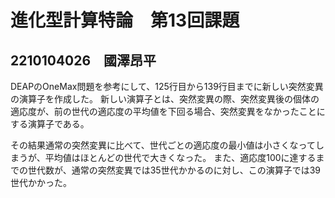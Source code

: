 # 進化型計算特論　第13回課題
## 2210104026　國澤昂平

DEAPのOneMax問題を参考にして、125行目から139行目までに新しい突然変異の演算子を作成した。
新しい演算子とは、突然変異の際、突然変異後の個体の適応度が、前の世代の適応度の平均値を下回る場合、突然変異をなかったことにする演算子である。

その結果通常の突然変異に比べて、世代ごとの適応度の最小値は小さくなってしまうが、平均値はほとんどの世代で大きくなった。
また、適応度100に達するまでの世代数が、通常の突然変異では35世代かかるのに対し、この演算子では39世代かかった。
